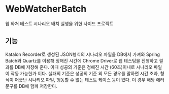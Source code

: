 # WebWatcherBatch
웹 와쳐 테스트 시나리오 배치 실행을 위한 사이드 프로젝트

## 기능
Katalon Recorder로 생성된 JSON형식의 시나리오 파일을 DB에서 가져와 Spring Batch와 Quartz를 이용해 정해진 시간에 Chrome Driver로 웹 테스팅을 진행하고 결과를 DB에 저장해 준다.
이때 성공의 기준은 정해진 시간 (60초)이내로 시나리오 파일이 작동 가능한가 이다. 실패의 기준은 성공의 기준 외 모든 경우를 말하면 시간 초과, 형식이 어긋난 시나리오 파일, 행동할 수 없는 테스트 케이스 등이 있다. 이 경우 해당 에러 문구를 DB에 함께 저장한다.
